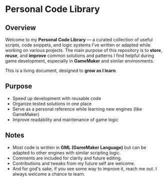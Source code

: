 # Personal Code Library

## Overview

Welcome to my **Personal Code Library** — a curated collection of useful scripts, code snippets, and logic systems I've written or adapted while working on various projects. The main purpose of this repository is to **store**, **reuse**, and **improve** common solutions and patterns I find helpful during game development, especially in **GameMaker** and similar environments.

This is a living document, designed to **grow as I learn**.

## Purpose

- Speed up development with reusable code  
- Organize tested solutions in one place  
- Serve as a personal reference while learning new engines (like GameMaker)  
- Improve readability and maintenance of game logic

## Notes

- Most code is written in **GML (GameMaker Language)** but can be adapted to other engines with similar scripting logic.
- Comments are included for clarity and future editing.
- Contributions and tweaks from my future self are welcome.
- And for god's sake, if you see some way to improve it, reach me out. I always welcome a chance to learn.
